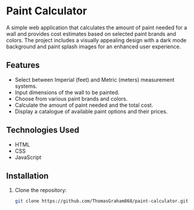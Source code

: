 # Paint Calculator

A simple web application that calculates the amount of paint needed for a wall and provides cost estimates based on selected paint brands and colors. The project includes a visually appealing design with a dark mode background and paint splash images for an enhanced user experience.

## Features

- Select between Imperial (feet) and Metric (meters) measurement systems.
- Input dimensions of the wall to be painted.
- Choose from various paint brands and colors.
- Calculate the amount of paint needed and the total cost.
- Display a catalogue of available paint options and their prices.

## Technologies Used

- HTML
- CSS
- JavaScript

## Installation

1. Clone the repository:

   ```bash
   git clone https://github.com/ThomasGraham868/paint-calculator.git

